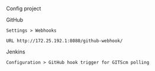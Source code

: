 Config project

GitHub

    Settings > Webhooks

    URL http://172.25.192.1:8080/github-webhook/


Jenkins

    Configuration > GitHub hook trigger for GITScm polling